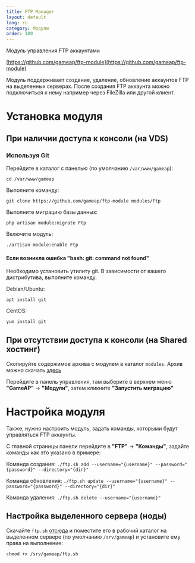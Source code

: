 ```yaml
---
title: FTP Manager
layout: default
lang: ru
category: Модули
order: 100
---
```


Модуль управления FTP аккаунтами

[https://github.com/gameap/ftp-module](https://github.com/gameap/ftp-module)

Модуль поддерживает создание, удаление, обновление аккаунтов FTP на выделенных серверах. После создания FTP аккаунта можно подключиться к нему например через FileZilla или другой клиент.


# Установка модуля

## При наличии доступа к консоли (на VDS)

### Используя Git

Перейдите в каталог с панелью (по умолчанию `/var/www/gameap`):
```
cd /var/www/gameap
```

Выполните команду:
```
git clone https://github.com/gameap/ftp-module modules/Ftp
```

Выполните миграцию базы данных:
```
php artisan module:migrate Ftp
```

Включите модуль:
```
./artisan module:enable Ftp
```

#### Если возникла ошибка "bash: git: command not found"

Необходимо установить утилиту git. В зависимости от вашего дистрибутива, выполните команду.

Debian/Ubuntu:
``` 
apt install git
```

CentOS:
```bash
yum install git
```

## При отсутствии доступа к консоли (на Shared хостинг)

Скопируйте содержимое архива с модулем в каталог `modules`. Архив можно скачать [здесь](https://github.com/gameap/ftp-module/archive/master.zip)

Перейдите в панель управления, там выберите в верхнем меню **"GameAP"** -> **"Модули"**, затем кликните **"Запустить миграцию"**

# Настройка модуля

Также, нужно настроить модуль, задать команды, которыми будут управляться FTP аккаунты.

С главной страницы панели перейдите в **"FTP"** -> **"Команды"**, задайте команды как это указано в примере:

Команда создания: 
`./ftp.sh add --username="{username}" --password="{password}" --directory="{dir}"`

Команда обновления: 
`./ftp.sh update --username="{username}" --password="{password}" --directory="{dir}"`

Команда удаления: 
`./ftp.sh delete --username="{username}"`

## Настройка выделенного сервера (ноды)

Скачайте `ftp.sh` [отсюда](https://github.com/gameap/scripts/tree/master/ftp) и поместите его в рабочий каталог на выделенном сервере (по умолчанию `/srv/gameap`) и установите ему права на выполнение:
```
chmod +x /srv/gameap/ftp.sh
```
